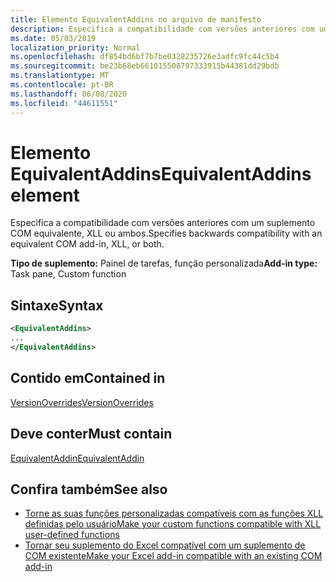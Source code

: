 ```yaml
---
title: Elemento EquivalentAddins no arquivo de manifesto
description: Especifica a compatibilidade com versões anteriores com um suplemento COM equivalente, XLL ou ambos.
ms.date: 05/03/2019
localization_priority: Normal
ms.openlocfilehash: df854bd6bf7b7be0328235726e3adfc9fc44c5b4
ms.sourcegitcommit: be23b68eb661015508797333915b44381dd29bdb
ms.translationtype: MT
ms.contentlocale: pt-BR
ms.lasthandoff: 06/08/2020
ms.locfileid: "44611551"
---
```

# <a name="equivalentaddins-element"></a><span data-ttu-id="6cd4b-103">Elemento EquivalentAddins</span><span class="sxs-lookup"><span data-stu-id="6cd4b-103">EquivalentAddins element</span></span>

<span data-ttu-id="6cd4b-104">Especifica a compatibilidade com versões anteriores com um suplemento COM equivalente, XLL ou ambos.</span><span class="sxs-lookup"><span data-stu-id="6cd4b-104">Specifies backwards compatibility with an equivalent COM add-in, XLL, or both.</span></span>

<span data-ttu-id="6cd4b-105">**Tipo de suplemento:** Painel de tarefas, função personalizada</span><span class="sxs-lookup"><span data-stu-id="6cd4b-105">**Add-in type:** Task pane, Custom function</span></span>

## <a name="syntax"></a><span data-ttu-id="6cd4b-106">Sintaxe</span><span class="sxs-lookup"><span data-stu-id="6cd4b-106">Syntax</span></span>

```XML
<EquivalentAddins>
...  
</EquivalentAddins>  
```

## <a name="contained-in"></a><span data-ttu-id="6cd4b-107">Contido em</span><span class="sxs-lookup"><span data-stu-id="6cd4b-107">Contained in</span></span>

[<span data-ttu-id="6cd4b-108">VersionOverrides</span><span class="sxs-lookup"><span data-stu-id="6cd4b-108">VersionOverrides</span></span>](versionoverrides.md)

## <a name="must-contain"></a><span data-ttu-id="6cd4b-109">Deve conter</span><span class="sxs-lookup"><span data-stu-id="6cd4b-109">Must contain</span></span>

[<span data-ttu-id="6cd4b-110">EquivalentAddin</span><span class="sxs-lookup"><span data-stu-id="6cd4b-110">EquivalentAddin</span></span>](equivalentaddin.md)

## <a name="see-also"></a><span data-ttu-id="6cd4b-111">Confira também</span><span class="sxs-lookup"><span data-stu-id="6cd4b-111">See also</span></span>

- [<span data-ttu-id="6cd4b-112">Torne as suas funções personalizadas compatíveis com as funções XLL definidas pelo usuário</span><span class="sxs-lookup"><span data-stu-id="6cd4b-112">Make your custom functions compatible with XLL user-defined functions</span></span>](../../excel/make-custom-functions-compatible-with-xll-udf.md)
- [<span data-ttu-id="6cd4b-113">Tornar seu suplemento do Excel compatível com um suplemento de COM existente</span><span class="sxs-lookup"><span data-stu-id="6cd4b-113">Make your Excel add-in compatible with an existing COM add-in</span></span>](../../develop/make-office-add-in-compatible-with-existing-com-add-in.md)